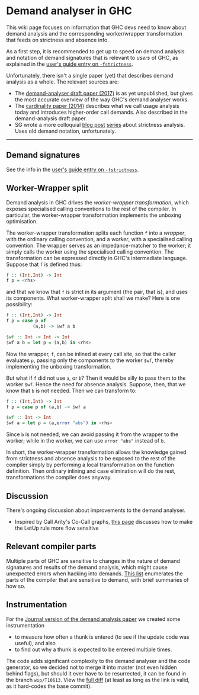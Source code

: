 # Demand analyser in GHC

This wiki page focuses on information that GHC devs need to know about demand analysis and the corresponding worker/wrapper transformation that feeds on strictness and absence info.

As a first step, it is recommended to get up to speed on demand analysis and notation of demand signatures that is relevant to *users* of GHC, as explained in the [user's guide entry on `-fstrictness`](https://ghc.gitlab.haskell.org/ghc/doc/users_guide/using-optimisation.html#ghc-flag--fstrictness).

Unfortunately, there isn't a single paper (yet) that describes demand analysis as a whole. The relevant sources are:

- The [demand-analyser draft paper (2017)](https://www.microsoft.com/en-us/research/wp-content/uploads/2017/03/demand-jfp-draft.pdf) is as yet unpublished, but gives the most accurate overview of the way GHC's demand analyser works.
- The [cardinality paper (2014)](https://citeseerx.ist.psu.edu/viewdoc/download?doi=10.1.1.646.8707&rep=rep1&type=pdf) describes what we call usage analysis today and introduces higher-order call demands. Also described in the demand-analysis draft paper.
- SG wrote a more colloquial [blog post](http://fixpt.de/blog/2017-12-04-strictness-analysis-part-1.html) [series](http://fixpt.de/blog/2018-12-30-strictness-analysis-part-2.html) about strictness analysis. Uses old demand notation, unfortunately.

---

## Demand signatures

See the info in the [user's guide entry on `-fstrictness`](https://ghc.gitlab.haskell.org/ghc/doc/users_guide/using-optimisation.html#ghc-flag--fstrictness).

## Worker-Wrapper split

Demand analysis in GHC drives the *worker-wrapper transformation*,  which exposes specialised calling conventions  to the rest of the compiler.  In particular, the  worker-wrapper transformation implements the unboxing optimisation.

The worker-wrapper transformation splits each 
function `f` into a *wrapper*, with the
ordinary calling convention, and a *worker*, with a specialised
calling convention.  The wrapper serves as an impedance-matcher to the
worker; it simply calls the worker using the specialised calling convention.
The transformation can be expressed directly in GHC's intermediate language.
Suppose that `f` is defined thus:

```hs
f :: (Int,Int) -> Int
f p = <rhs>
```


and that we know that `f` is strict in its argument (the pair, that is),
and uses its components.
What worker-wrapper split shall we make? Here is one
possibility:

```hs
f :: (Int,Int) -> Int
f p = case p of
          (a,b) -> $wf a b

$wf :: Int -> Int -> Int
$wf a b = let p = (a,b) in <rhs>
```


Now the wrapper, `f`, can be inlined at every call site, so that
the caller evaluates `p`, passing only the components to the worker 
`$wf`, thereby implementing the unboxing transformation.


But what if `f` did not use `a`, or `b`?  Then it would be silly to
pass them to the worker `$wf`.  Hence the need for absence
analysis.  Suppose, then, that we know that `b` is not needed. Then
we can transform to:

```hs
f :: (Int,Int) -> Int
f p = case p of (a,b) -> $wf a

$wf :: Int -> Int
$wf a = let p = (a,error "abs") in <rhs>
```


Since `b` is not needed, we can avoid passing it from the wrapper to
the worker; while in the worker, we can use `error "abs"` instead of
`b`.


In short, the worker-wrapper transformation allows the knowledge
gained from strictness and absence analysis to be exposed to the rest
of the compiler simply by performing a local transformation on the
function definition.  Then ordinary inlining and case elimination will
do the rest, transformations the compiler does anyway.

## Discussion


There's ongoing discussion about improvements to the demand analyser.

- Inspired by Call Arity's Co-Call graphs, [this page](commentary/compiler/demand/let-up) discusses how to make the LetUp rule more flow sensitive

## Relevant compiler parts


Multiple parts of GHC are sensitive to changes in the nature of demand signatures and results of the demand analysis, which might cause unexpected errors when hacking into demands. [This list](commentary/compiler/demand/relevant-parts) enumerates the parts of the compiler that are sensitive to demand, with brief summaries of how so.

## Instrumentation


For the [Journal version of the demand analysis paper](https://www.microsoft.com/en-us/research/wp-content/uploads/2017/03/demand-jfp-draft.pdf) we created some instrumentation

- to measure how often a thunk is entered (to see if the update code was useful), and also
- to find out why a thunk is expected to be entered multiple times.


The code adds significant complexity to the demand analyser and the code generator, so we decided not to merge it into master (not even hidden behind flags), but should it ever have to be resurrected, it can be found in the branch `wip/T10613`. View the [full diff](http://git.haskell.org/ghc.git/commitdiff/refs/heads/wip/T10613?hp=930a525a5906fdd65ab0c3e804085d5875517a20) (at least as long as the link is valid, as it hard-codes the base commit).